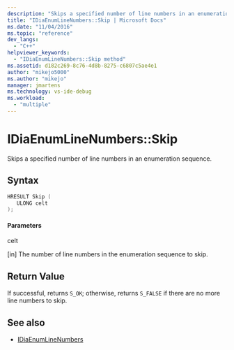 ```yaml
---
description: "Skips a specified number of line numbers in an enumeration sequence."
title: "IDiaEnumLineNumbers::Skip | Microsoft Docs"
ms.date: "11/04/2016"
ms.topic: "reference"
dev_langs:
  - "C++"
helpviewer_keywords:
  - "IDiaEnumLineNumbers::Skip method"
ms.assetid: d182c269-8c76-4d8b-8275-c6807c5ae4e1
author: "mikejo5000"
ms.author: "mikejo"
manager: jmartens
ms.technology: vs-ide-debug
ms.workload:
  - "multiple"
---
```

# IDiaEnumLineNumbers::Skip
Skips a specified number of line numbers in an enumeration sequence.

## Syntax

```C++
HRESULT Skip ( 
   ULONG celt
);
```

#### Parameters
 celt

[in] The number of line numbers in the enumeration sequence to skip.

## Return Value
 If successful, returns `S_OK`; otherwise, returns `S_FALSE` if there are no more line numbers to skip.

## See also
- [IDiaEnumLineNumbers](../../debugger/debug-interface-access/idiaenumlinenumbers.md)
